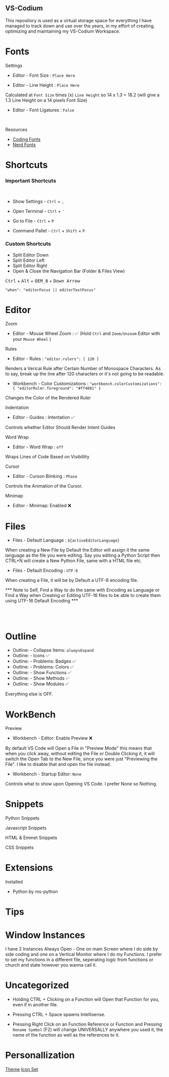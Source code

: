 ## VS-Codium
This repository is used as a virtual storage space for everything I have managed to track down and use over the years, in my effort of creating, optimizing and maintaining my VS-Codium Workspace.

# Fonts

Settings

- Editor - Font Size : ```Place Here```


- Editor - Line Height : ```Place Here```

Calculated at ```Font Size``` times (x) ```Line Height``` so 14 x 1.3 = 18.2 (will give a 1.3 Line Height on a 14 pixels Font Size)

- Editor - Font Ligatures : ```False```

<br>

Resources 

- [Coding Fonts](https://coding-fonts.netlify.app/)
- [Nerd Fonts](https://www.nerdfonts.com/)

# Shortcuts

### Important Shortcuts

&nbsp;

- Show Settings -  ```Ctrl``` + ```,```

- Open Terminal -  ```Ctrl``` + ```'```

- Go to File - ```Ctrl``` + ```P```

- Command Pallet - ```Ctrl``` + ```Shift``` + ```P```

### Custom Shortcuts

- Split Editor Down
- Split Editor Left
- Split Editor Right
- Open & Close the Navigation Bar (Folder & Files View)


<kbd>Ctrl</kbd> + <kbd>Alt</kbd> + <kbd>OEM_8</kbd> + <kbd>Down Arrow </kbd>

```
"when": "editorFocus || editorTextFocus"
 ```

# Editor

Zoom

- Editor - Mouse Wheel Zoom : ✅ (Hold ```Ctrl``` and ```Zoom/Unzoom``` Editor with your ```Mouse Wheel``` )

Rules

- Editor - Rules :  ```"editor.rulers": [ 120 ]```

Renders a Verical Rule after Certain Number of Monospace Characters. As to say, break up the line after 120 characters or it's not going to be readable.

- Workbench - Color Customizations : ```"workbench.colorCustomizations": { "editorRuler.foreground": "#ff4081" }```

Changes the Color of the Rendered Ruler

Indentation

- Editor - Guides : Intentation ✅

Controls whether Editor Should Render Intent Guides

Word Wrap

- Editor - Word Wrap : ```off```

Wraps Lines of Code Based on Visibillity

Cursor 

- Editor - Curson Blinking : ```Phase```

Controls the Animation of the Cursor.

Minimap 

- Editor - Minimap: Enabled ❌

# Files

- Files - Default Language : ```${activeEditorLanguage}```

When creating a New File by Default the Editor will assign it the same language as the file you were editing. Say you editing a Python Script then CTRL+N will create a New Python File, same with a HTML file etc. 

- Files - Default Encoding : ```UTF-8```

When creating a File, it will be by Default a UTF-8 encoding file.

*** Note to Self, Find a Way to do the same with Encoding as Language or Find a Way when Creating or Editing UTF-16 files to be able to create them using UTF-16 Default Encoding ***


<br><br>

# Outline

- Outline: - Collapse Items:  ```alwaysExpand ```
- Outline: - Icons ✅
- Outline: - Problems: Badges ✅
- Outline: - Problems: Colors ✅
- Outline: - Show Functions ✅
- Outline: - Show Methods ✅
- Outline: - Show Modules ✅

Everything else is OFF.

# WorkBench

Preview

- Workbench - Editor: Enable Preview ❌

By default VS Code will Open a File in "Preview Mode" this means that when you click away, without editing the File or Double Clicking it, it will switch the Open Tab to the New File, since you were just "Previewing the File". I like to disable that and open the file instead.

- Workbench - Startup Editor: ```None```

Controls what to show upon Opening VS Code. I prefer None so Nothing.

# Snippets

Python Snippets


Javascript Snippets


HTML & Emmet Snippets


CSS Snippets


# Extensions

Installed 

- Python by ms-python


# Tips

# Window Instances

I have 2 Instances Always Open - One on main Screen where I do side by side coding and one on a Vertical Monitor where I do my Functions. 
I prefer to set my functions in a different file, seperating logic from functions or church and state however you wanna call it.

# Uncategorized

- Holding CTRL + Clicking on a Function will Open that Function for you, even if in another file.

- Pressing CTRL + Space spawns Intellisense.

- Pressing Right Click on an Function Reference or Function and Pressing ```Rename Symbol``` (F2) will change UNIVERSALLY anywhere you used it, the name of the function as well as the references to it.



# Personallization

[Theme]() 
[Icon Set]()



